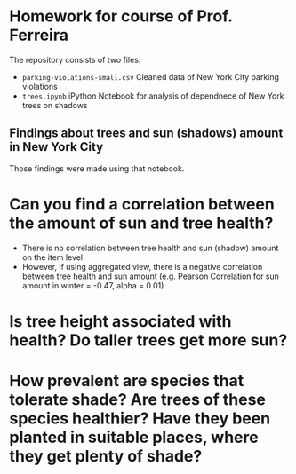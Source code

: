 # Homework for course of Prof. Ferreira
The repository consists of two files:
* ```parking-violations-small.csv``` Cleaned data of New York City parking violations
* ```trees.ipynb``` iPython Notebook for analysis of dependnece of New York trees on shadows

## Findings about trees and sun (shadows) amount in New York City
Those findings were made using that notebook.

# Can you find a correlation between the amount of sun and tree health?
* There is no correlation between tree health and sun (shadow) amount on the item level
* However, if using aggregated view, there is a negative correlation between tree health and sun amount (e.g. Pearson Correlation for sun amount in winter = -0.47, alpha = 0.01)

# Is tree height associated with health? Do taller trees get more sun?

# How prevalent are species that tolerate shade? Are trees of these species healthier? Have they been planted in suitable places, where they get plenty of shade?

